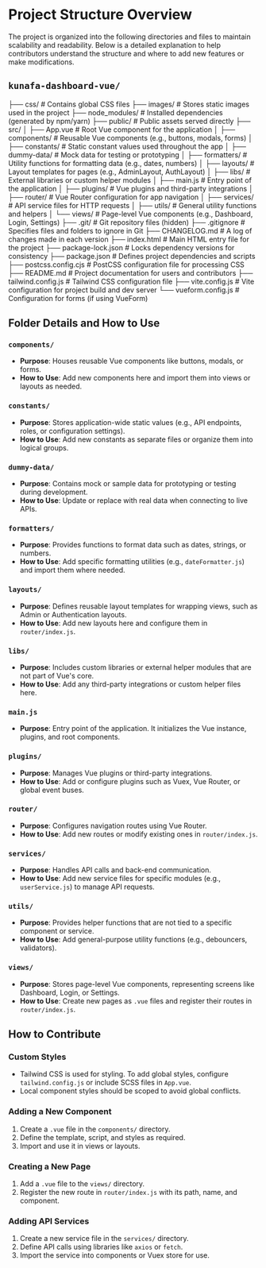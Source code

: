 # Project Structure Overview

The project is organized into the following directories and files to maintain scalability and readability. Below is a detailed explanation to help contributors understand the structure and where to add new features or make modifications.

## `kunafa-dashboard-vue/`
├── css/ # Contains global CSS files
├── images/ # Stores static images used in the project
├── node_modules/ # Installed dependencies (generated by npm/yarn)
├── public/ # Public assets served directly
├── src/
│ ├── App.vue # Root Vue component for the application
│ ├── components/ # Reusable Vue components (e.g., buttons, modals, forms)
│ ├── constants/ # Static constant values used throughout the app
│ ├── dummy-data/ # Mock data for testing or prototyping
│ ├── formatters/ # Utility functions for formatting data (e.g., dates, numbers)
│ ├── layouts/ # Layout templates for pages (e.g., AdminLayout, AuthLayout)
│ ├── libs/ # External libraries or custom helper modules
│ ├── main.js # Entry point of the application
│ ├── plugins/ # Vue plugins and third-party integrations
│ ├── router/ # Vue Router configuration for app navigation
│ ├── services/ # API service files for HTTP requests
│ ├── utils/ # General utility functions and helpers
│ └── views/ # Page-level Vue components (e.g., Dashboard, Login, Settings)
├── .git/ # Git repository files (hidden)
├── .gitignore # Specifies files and folders to ignore in Git
├── CHANGELOG.md # A log of changes made in each version
├── index.html # Main HTML entry file for the project
├── package-lock.json # Locks dependency versions for consistency
├── package.json # Defines project dependencies and scripts
├── postcss.config.cjs # PostCSS configuration file for processing CSS
├── README.md # Project documentation for users and contributors
├── tailwind.config.js # Tailwind CSS configuration file
├── vite.config.js # Vite configuration for project build and dev server
└── vueform.config.js # Configuration for forms (if using VueForm)


## Folder Details and How to Use

### `components/`
- **Purpose**: Houses reusable Vue components like buttons, modals, or forms.
- **How to Use**: Add new components here and import them into views or layouts as needed.

### `constants/`
- **Purpose**: Stores application-wide static values (e.g., API endpoints, roles, or configuration settings).
- **How to Use**: Add new constants as separate files or organize them into logical groups.

### `dummy-data/`
- **Purpose**: Contains mock or sample data for prototyping or testing during development.
- **How to Use**: Update or replace with real data when connecting to live APIs.

### `formatters/`
- **Purpose**: Provides functions to format data such as dates, strings, or numbers.
- **How to Use**: Add specific formatting utilities (e.g., `dateFormatter.js`) and import them where needed.

### `layouts/`
- **Purpose**: Defines reusable layout templates for wrapping views, such as Admin or Authentication layouts.
- **How to Use**: Add new layouts here and configure them in `router/index.js`.

### `libs/`
- **Purpose**: Includes custom libraries or external helper modules that are not part of Vue's core.
- **How to Use**: Add any third-party integrations or custom helper files here.

### `main.js`
- **Purpose**: Entry point of the application. It initializes the Vue instance, plugins, and root components.

### `plugins/`
- **Purpose**: Manages Vue plugins or third-party integrations.
- **How to Use**: Add or configure plugins such as Vuex, Vue Router, or global event buses.

### `router/`
- **Purpose**: Configures navigation routes using Vue Router.
- **How to Use**: Add new routes or modify existing ones in `router/index.js`.

### `services/`
- **Purpose**: Handles API calls and back-end communication.
- **How to Use**: Add new service files for specific modules (e.g., `userService.js`) to manage API requests.

### `utils/`
- **Purpose**: Provides helper functions that are not tied to a specific component or service.
- **How to Use**: Add general-purpose utility functions (e.g., debouncers, validators).

### `views/`
- **Purpose**: Stores page-level Vue components, representing screens like Dashboard, Login, or Settings.
- **How to Use**: Create new pages as `.vue` files and register their routes in `router/index.js`.

## How to Contribute

### Custom Styles
- Tailwind CSS is used for styling. To add global styles, configure `tailwind.config.js` or include SCSS files in `App.vue`.
- Local component styles should be scoped to avoid global conflicts.

### Adding a New Component
1. Create a `.vue` file in the `components/` directory.
2. Define the template, script, and styles as required.
3. Import and use it in views or layouts.

### Creating a New Page
1. Add a `.vue` file to the `views/` directory.
2. Register the new route in `router/index.js` with its path, name, and component.

### Adding API Services
1. Create a new service file in the `services/` directory.
2. Define API calls using libraries like `axios` or `fetch`.
3. Import the service into components or Vuex store for use.
